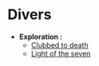 # Divers
- **Exploration :**
  - [Clubbed to death](./exploration/Clubbed_To_Death/README.md)
  - [Light of the seven](./exploration/Light_of_the_sevens/README.md)